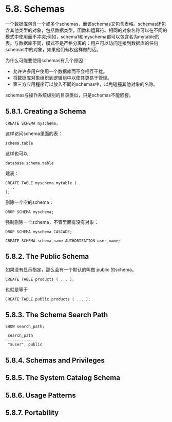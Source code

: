 # 5.8. Schemas

一个数据库包含一个或多个schemas，而该schemas又包含表格。schemas还包含其他类型的对象，包括数据类型，函数和运算符。相同的对象名称可以在不同的模式中使用而不冲突;例如，schema1和myschema都可以包含名为mytable的表。与数据库不同，模式不是严格分离的：用户可以访问连接到数据库的任何schemas中的对象，如果他们有权这样做的话。

为什么可能要使用schemas有几个原因：
- 允许许多用户使用一个数据库而不会相互干扰。
- 将数据库对象组织到逻辑组中以使其更易于管理。
- 第三方应用程序可以放入不同的schemas中，以免碰撞其他对象的名称。

schemas与操作系统级别的目录类似，只是schemas不能嵌套。

## 5.8.1. Creating a Schema
```
CREATE SCHEMA myschema;
```

这样访问schema里面的表：
```
schema.table
```

这样也可以
```
database.schema.table
```

建表：
```
CREATE TABLE myschema.mytable (
 ...
);
```

删除一个空的schema：
```
DROP SCHEMA myschema;
```

强制删除一个schema，不管里面有没有对象：
```
DROP SCHEMA myschema CASCADE;
```

```
CREATE SCHEMA schema_name AUTHORIZATION user_name;
```

## 5.8.2. The Public Schema

如果没有显示指定，那么会有一个默认的叫做 public 的schema。

```
CREATE TABLE products ( ... );
```

也就是等于
```
CREATE TABLE public.products ( ... );
```

## 5.8.3. The Schema Search Path

```
SHOW search_path;
```

```
 search_path
--------------
 "$user", public
```

## 5.8.4. Schemas and Privileges


## 5.8.5. The System Catalog Schema


## 5.8.6. Usage Patterns


## 5.8.7. Portability

